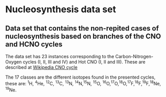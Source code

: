 # Nucleosynthesis data set
## Data set that contains the non-repited cases of nucleosynthesis based on branches of the CNO and HCNO cycles

The data set has 23 instances corresponding to the Carbon-Nitrogen-Oxygen cycles (I, II, III and IV) and Hot CNO (I, II and III). These are described at [Wikipedia CNO cycle](https://en.wikipedia.org/wiki/CNO_cycle)

The 17 classes are the different isotopes found in the presented cycles, these are: <sup>1</sup>H, <sup>4</sup>He, <sup>12</sup>C, <sup>13</sup>C, <sup>13</sup>N, <sup>14</sup>N,<sup>15</sup>N, <sup>15</sup>O, <sup>16</sup>O,<sup>17</sup>O,<sup>18</sup>O,<sup>17</sup>F,<sup>18</sup>F,<sup>19</sup>F,<sup>18</sup>Ne, <sup>19</sup>Ne.

